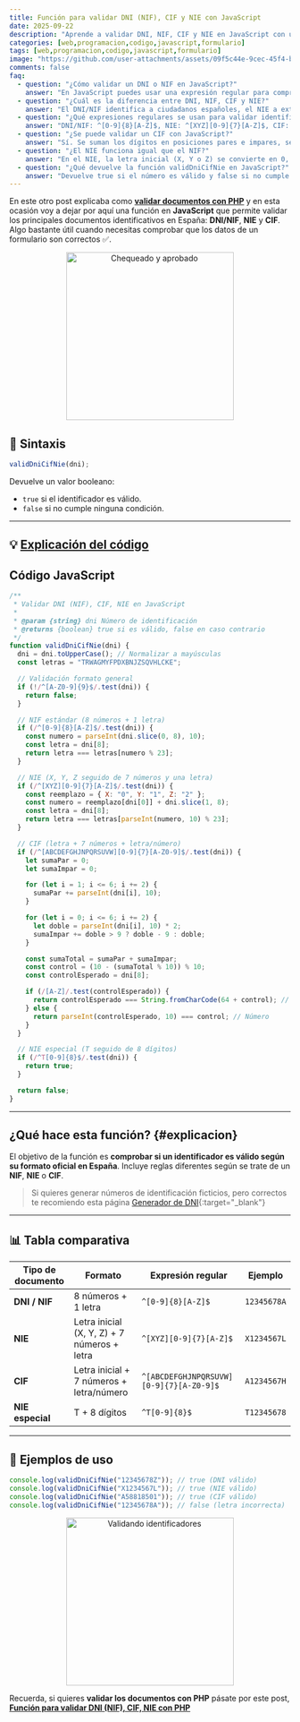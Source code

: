```yaml
---
title: Función para validar DNI (NIF), CIF y NIE con JavaScript
date: 2025-09-22
description: "Aprende a validar DNI, NIF, CIF y NIE en JavaScript con una sola función. Incluye expresiones regulares, ejemplos de código, explicaciones paso a paso y cómo comprobar la letra o dígito de control en identificadores españoles."
categories: [web,programacion,codigo,javascript,formulario]
tags: [web,programacion,codigo,javascript,formulario]
image: "https://github.com/user-attachments/assets/09f5c44e-9cec-45f4-bee8-b46682514a13"
comments: false
faq:
  - question: "¿Cómo validar un DNI o NIF en JavaScript?"
    answer: "En JavaScript puedes usar una expresión regular para comprobar el formato y luego calcular la letra de control con el módulo 23, comparándola con la proporcionada."
  - question: "¿Cuál es la diferencia entre DNI, NIF, CIF y NIE?"
    answer: "El DNI/NIF identifica a ciudadanos españoles, el NIE a extranjeros, y el CIF corresponde a empresas y entidades jurídicas."
  - question: "¿Qué expresiones regulares se usan para validar identificadores españoles en JS?"
    answer: "DNI/NIF: ^[0-9]{8}[A-Z]$, NIE: ^[XYZ][0-9]{7}[A-Z]$, CIF: ^[ABCDEFGHJNPQRSUVW][0-9]{7}[A-Z0-9]$, y NIE especial: ^T[0-9]{8}$."
  - question: "¿Se puede validar un CIF con JavaScript?"
    answer: "Sí. Se suman los dígitos en posiciones pares e impares, se calcula el dígito de control y se compara con el último carácter del CIF."
  - question: "¿El NIE funciona igual que el NIF?"
    answer: "En el NIE, la letra inicial (X, Y o Z) se convierte en 0, 1 o 2 antes de calcular la letra de control con el mismo algoritmo del NIF."
  - question: "¿Qué devuelve la función validDniCifNie en JavaScript?"
    answer: "Devuelve true si el número es válido y false si no cumple con ningún formato aceptado."
---
```


En este otro post explicaba como **[validar documentos con PHP](https://jorgerosa.dev/posts/funcion-para-validar-nif-nie-cif-con-php/)** y en esta ocasión voy a dejar por aquí una función en **JavaScript** que permite validar los principales documentos identificativos en España: **DNI/NIF**, **NIE** y **CIF**. Algo bastante útil cuando necesitas comprobar que los datos de un formulario son correctos ✅.

<div style="text-align: center;">
  <img src="https://media.giphy.com/media/mEVWOs5Kto9RErUBCi/giphy.gif" alt="Chequeado y aprobado" width="300" />
</div>

## 📌 Sintaxis

```js
validDniCifNie(dni);
````

Devuelve un valor booleano:

* `true` si el identificador es válido.
* `false` si no cumple ninguna condición.

---

## 💡 [Explicación del código](#explicacion)

## **Código JavaScript**

```js
/**
 * Validar DNI (NIF), CIF, NIE en JavaScript
 *
 * @param {string} dni Número de identificación
 * @returns {boolean} true si es válido, false en caso contrario
 */
function validDniCifNie(dni) {
  dni = dni.toUpperCase(); // Normalizar a mayúsculas
  const letras = "TRWAGMYFPDXBNJZSQVHLCKE";

  // Validación formato general
  if (!/^[A-Z0-9]{9}$/.test(dni)) {
    return false;
  }

  // NIF estándar (8 números + 1 letra)
  if (/^[0-9]{8}[A-Z]$/.test(dni)) {
    const numero = parseInt(dni.slice(0, 8), 10);
    const letra = dni[8];
    return letra === letras[numero % 23];
  }

  // NIE (X, Y, Z seguido de 7 números y una letra)
  if (/^[XYZ][0-9]{7}[A-Z]$/.test(dni)) {
    const reemplazo = { X: "0", Y: "1", Z: "2" };
    const numero = reemplazo[dni[0]] + dni.slice(1, 8);
    const letra = dni[8];
    return letra === letras[parseInt(numero, 10) % 23];
  }

  // CIF (letra + 7 números + letra/número)
  if (/^[ABCDEFGHJNPQRSUVW][0-9]{7}[A-Z0-9]$/.test(dni)) {
    let sumaPar = 0;
    let sumaImpar = 0;

    for (let i = 1; i <= 6; i += 2) {
      sumaPar += parseInt(dni[i], 10);
    }

    for (let i = 0; i <= 6; i += 2) {
      let doble = parseInt(dni[i], 10) * 2;
      sumaImpar += doble > 9 ? doble - 9 : doble;
    }

    const sumaTotal = sumaPar + sumaImpar;
    const control = (10 - (sumaTotal % 10)) % 10;
    const controlEsperado = dni[8];

    if (/[A-Z]/.test(controlEsperado)) {
      return controlEsperado === String.fromCharCode(64 + control); // Letra
    } else {
      return parseInt(controlEsperado, 10) === control; // Número
    }
  }

  // NIE especial (T seguido de 8 dígitos)
  if (/^T[0-9]{8}$/.test(dni)) {
    return true;
  }

  return false;
}
```

---

## ¿Qué hace esta función? {#explicacion}

El objetivo de la función es **comprobar si un identificador es válido según su formato oficial en España**. Incluye reglas diferentes según se trate de un **NIF**, **NIE** o **CIF**.

>Si quieres generar números de identificación ficticios, pero correctos te recomiendo esta página [Generador de DNI](https://generador-de-dni.es/dni/?utm_source=generadordni&utm_medium=menu&utm_campaign=migracion){:target="_blank"}

---

## 📊 Tabla comparativa

| Tipo de documento | Formato                                     | Expresión regular                       | Ejemplo     |
| ----------------- | ------------------------------------------- | --------------------------------------- | ----------- |
| **DNI / NIF**     | 8 números + 1 letra                         | `^[0-9]{8}[A-Z]$`                       | `12345678A` |
| **NIE**           | Letra inicial (X, Y, Z) + 7 números + letra | `^[XYZ][0-9]{7}[A-Z]$`                  | `X1234567L` |
| **CIF**           | Letra inicial + 7 números + letra/número    | `^[ABCDEFGHJNPQRSUVW][0-9]{7}[A-Z0-9]$` | `A1234567H` |
| **NIE especial**  | T + 8 dígitos                               | `^T[0-9]{8}$`                           | `T12345678` |

---

## 🚀 Ejemplos de uso

```js
console.log(validDniCifNie("12345678Z")); // true (DNI válido)
console.log(validDniCifNie("X1234567L")); // true (NIE válido)
console.log(validDniCifNie("A58818501")); // true (CIF válido)
console.log(validDniCifNie("12345678A")); // false (letra incorrecta)
```

<div style="text-align: center;">
  <img src="https://media.giphy.com/media/l0MYt5jPR6QX5pnqM/giphy.gif" alt="Validando identificadores" width="300" />
</div>


Recuerda, si quieres **validar los documentos con PHP** pásate por este post, **[Función para validar DNI (NIF), CIF, NIE con PHP](https://jorgerosa.dev/posts/funcion-para-validar-nif-nie-cif-con-php/)**
